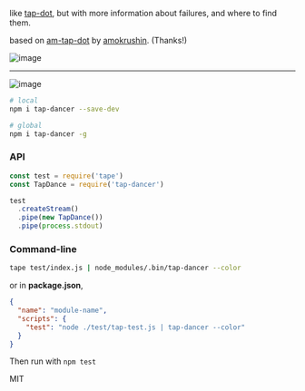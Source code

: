 like [tap-dot](https://github.com/scottcorgan/tap-dot), but with more information about failures, and where to find them.

based on [am-tap-dot](http://github.com/amokrushin/am-tap-dot) by [amokrushin](https://github.com/amokrushin). (Thanks!)

![image](https://user-images.githubusercontent.com/399657/39227440-9716c02a-4826-11e8-872e-4c1ad674446e.png)

---

![image](https://user-images.githubusercontent.com/399657/39227411-7038874a-4826-11e8-8907-de7fbf68ec05.png)

```bash
# local
npm i tap-dancer --save-dev

# global
npm i tap-dancer -g
```

### API

```js
const test = require('tape')
const TapDance = require('tap-dancer')

test
  .createStream()
  .pipe(new TapDance())
  .pipe(process.stdout)
```

### Command-line

```bash
tape test/index.js | node_modules/.bin/tap-dancer --color
```

or in **package.json**,

```json
{
  "name": "module-name",
  "scripts": {
    "test": "node ./test/tap-test.js | tap-dancer --color"
  }
}
```

Then run with `npm test`

MIT

